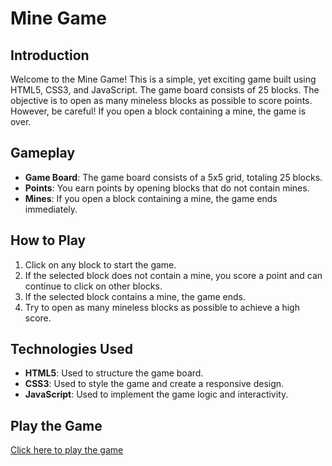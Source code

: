 # Mine Game

## Introduction

Welcome to the Mine Game! This is a simple, yet exciting game built using HTML5, CSS3, and JavaScript. The game board consists of 25 blocks. The objective is to open as many mineless blocks as possible to score points. However, be careful! If you open a block containing a mine, the game is over.

## Gameplay

- **Game Board**: The game board consists of a 5x5 grid, totaling 25 blocks.
- **Points**: You earn points by opening blocks that do not contain mines.
- **Mines**: If you open a block containing a mine, the game ends immediately.

## How to Play

1. Click on any block to start the game.
2. If the selected block does not contain a mine, you score a point and can continue to click on other blocks.
3. If the selected block contains a mine, the game ends.
4. Try to open as many mineless blocks as possible to achieve a high score.

## Technologies Used

- **HTML5**: Used to structure the game board.
- **CSS3**: Used to style the game and create a responsive design.
- **JavaScript**: Used to implement the game logic and interactivity.

## Play the Game

[Click here to play the game](https://vinayrk2.github.io/Mine_Game/)

